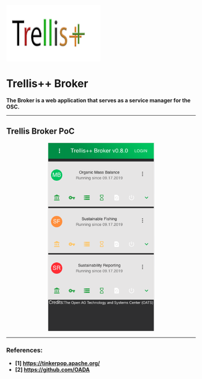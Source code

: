 <p align="left">
  <img height="150" width="250" src="https://raw.githubusercontent.com/trellisfw/trellisfw-broker/master/assets/images/trellisplusplus-logo.png">
</p>

# Trellis++ Broker
<b> The Broker is a web application that serves as a service manager for the OSC.
  
----------

## Trellis Broker PoC

<p align="center">
  <img height="500" src="https://raw.githubusercontent.com/trellisfw/trellisfw-broker/master/assets/images/broker.png">
</p>

----------

### References:
 * [1] https://tinkerpop.apache.org/
 * [2] https://github.com/OADA

